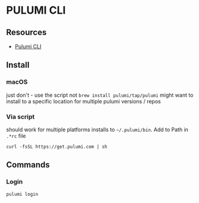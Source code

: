 # PULUMI CLI

## Resources
- [Pulumi CLI](https://www.pulumi.com/docs/reference/cli/)

## Install

### macOS
just don't - use the script not `brew install pulumi/tap/pulumi`
might want to install to a specific location for multiple pulumi versions / repos

### Via script
should work for multiple platforms
installs to `~/.pulumi/bin`. Add to Path in `.*rc` file

`curl -fsSL https://get.pulumi.com | sh`

## Commands

### Login
`pulumi login`

